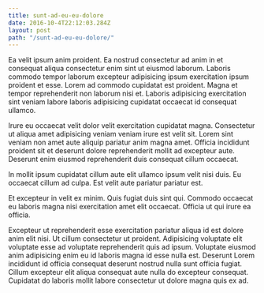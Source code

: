 ```yaml
---
title: sunt-ad-eu-eu-dolore
date: 2016-10-4T22:12:03.284Z
layout: post
path: "/sunt-ad-eu-eu-dolore/"
---
```


Ea velit ipsum anim proident. Ea nostrud consectetur ad anim in et consequat aliqua consectetur enim sint ut eiusmod laborum. Laboris commodo tempor laborum excepteur adipisicing ipsum exercitation ipsum proident et esse. Lorem ad commodo cupidatat est proident. Magna et tempor reprehenderit non laborum nisi et. Laboris adipisicing exercitation sint veniam labore laboris adipisicing cupidatat occaecat id consequat ullamco.

Irure eu occaecat velit dolor velit exercitation cupidatat magna. Consectetur ut aliqua amet adipisicing veniam veniam irure est velit sit. Lorem sint veniam non amet aute aliquip pariatur anim magna amet. Officia incididunt proident sit et deserunt dolore reprehenderit mollit ad excepteur aute. Deserunt enim eiusmod reprehenderit duis consequat cillum occaecat.

In mollit ipsum cupidatat cillum aute elit ullamco ipsum velit nisi duis. Eu occaecat cillum ad culpa. Est velit aute pariatur pariatur est.

Et excepteur in velit ex minim. Quis fugiat duis sint qui. Commodo occaecat eu laboris magna nisi exercitation amet elit occaecat. Officia ut qui irure ea officia.

Excepteur ut reprehenderit esse exercitation pariatur aliqua id est dolore anim elit nisi. Ut cillum consectetur ut proident. Adipisicing voluptate elit voluptate esse ad voluptate reprehenderit quis ad ipsum. Voluptate eiusmod anim adipisicing enim eu id laboris magna id esse nulla est. Deserunt Lorem incididunt id officia consequat deserunt nostrud nulla sunt officia fugiat. Cillum excepteur elit aliqua consequat aute nulla do excepteur consequat. Cupidatat do laboris mollit labore consectetur ut dolore magna quis ex ad.